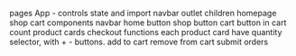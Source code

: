 pages
    App - controls state and import navbar
        outlet children
            homepage
            shop
            cart
components
    navbar
        home button
        shop button
        cart button
        in cart count
    product cards
    checkout
functions
    each product card have quantity selector, with + - buttons.
    add to cart
    remove from cart
    submit orders